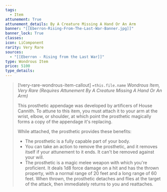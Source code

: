 ```yaml
---
tags:
  - Item
attunement: True
attunement_details: By A Creature Missing A Hand Or An Arm
banner: "[[Eberron-Rising-From-The-Last-War-Banner.jpg]]"
banner_lock: True
classes:
icon: LiComponent
rarity: Very Rare
sources:
  - "[[Eberron - Rising from the Last War]]"
type: Wondrous Item
price: 5100
type_details: 
---
```

>[!very-rare-wondrous-item-callout] `=this.file.name`
>*Wondrous Item, Very Rare (Requires Attunement By A Creature Missing A Hand Or An Arm)*
>
>This prosthetic appendage was developed by artificers of House Cannith. To attune to this item, you must attach it to your arm at the wrist, elbow, or shoulder, at which point the prosthetic magically forms a copy of the appendage it's replacing.
>
>While attached, the prosthetic provides these benefits:
>
>* The prosthetic is a fully capable part of your body.
>* You can take an action to remove the prosthetic, and it removes itself if your attunement to it ends. It can't be removed against your will.
>* The prosthetic is a magic melee weapon with which you're proficient. It deals 1d8 force damage on a hit and has the thrown property, with a normal range of 20 feet and a long range of 60 feet. When thrown, the prosthetic detaches and flies at the target of the attack, then immediately returns to you and reattaches.
>
>
